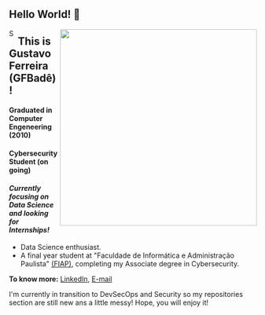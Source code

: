 ## Hello World! 👋

[<img align="right" width="400" src="https://github-readme-stats.vercel.app/api?username=gfbade&show_icons=true&theme=tokyonight"/>](https://github.com/gfbade/)

<a href="https://www.linkedin.com/in/gutoferreira/">
  <img align="left" alt="Shuvo's Linkdein" width="15px" src="https://cdn.jsdelivr.net/npm/simple-icons@v3/icons/linkedin.svg" />
</a>


## This is Gustavo Ferreira (GFBadê)!
#### Graduated in Computer Engeneering (2010)
#### Cybersecurity Student (on going)
#### *Currently focusing on Data Science and looking for Internships!*
- Data Science enthusiast.
- A final year student at "Faculdade de Informática e Administração Paulista" [(FIAP)](https://www.https://www.fiap.com.br/), completing my Associate degree in Cybersecurity. 

**To know more:**  [LinkedIn](https://www.linkedin.com/in/gutoferreira/), [E-mail](gfbade@gmail.com)

I'm currently in transition to DevSecOps and Security so my repositories section are still new ans a little messy! Hope, you will enjoy it!

